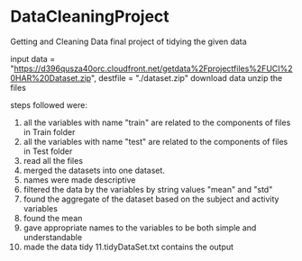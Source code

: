 # DataCleaningProject
Getting and Cleaning Data final project of tidying the given data 

input data = "https://d396qusza40orc.cloudfront.net/getdata%2Fprojectfiles%2FUCI%20HAR%20Dataset.zip", destfile = "./dataset.zip"
download data
unzip the files

steps followed were:

1. all the variables with name "train" are related to the components of files in Train folder
2. all the variables with name "test" are related to the components of files in Test folder
3. read all the files
4. merged the datasets into one dataset.
5. names were made descriptive
6. filtered the data by the variables by string values "mean" and "std"
7. found the aggregate of the dataset based on the subject and activity variables
8. found the mean
9. gave appropriate names to the variables to be both simple and understandable
10. made the data tidy
11.tidyDataSet.txt contains the output

